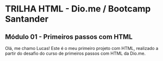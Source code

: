 # TRILHA HTML - Dio.me / Bootcamp Santander
## Módulo 01 - Primeiros passos com HTML 
Olá, me chamo Lucas! Este é o meu primeiro projeto com HTML, realizado a partir do desafio do curso de primeiros passos com HTML da Dio.me.   
